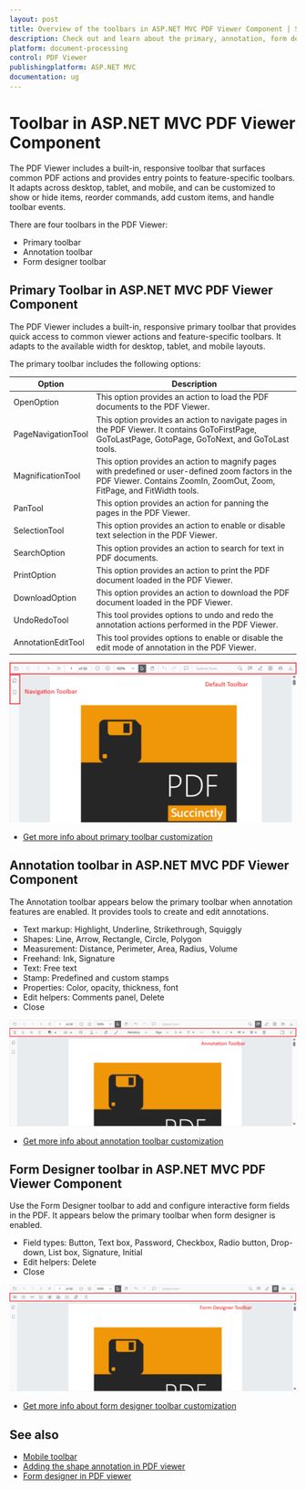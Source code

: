 ```yaml
---
layout: post
title: Overview of the toolbars in ASP.NET MVC PDF Viewer Component | Syncfusion
description: Check out and learn about the primary, annotation, form designer, and redaction toolbars in the Syncfusion ASP.NET MVC PDF Viewer component.
platform: document-processing
control: PDF Viewer
publishingplatform: ASP.NET MVC
documentation: ug
---
```


# Toolbar in ASP.NET MVC PDF Viewer Component

The PDF Viewer includes a built-in, responsive toolbar that surfaces common PDF actions and provides entry points to feature-specific toolbars. It adapts across desktop, tablet, and mobile, and can be customized to show or hide items, reorder commands, add custom items, and handle toolbar events.

There are four toolbars in the PDF Viewer:
* Primary toolbar
* Annotation toolbar
* Form designer toolbar

## Primary Toolbar in ASP.NET MVC PDF Viewer Component

The PDF Viewer includes a built-in, responsive primary toolbar that provides quick access to common viewer actions and feature-specific toolbars. It adapts to the available width for desktop, tablet, and mobile layouts.

The primary toolbar includes the following options:

| Option | Description |
|---|---|
| OpenOption | This option provides an action to load the PDF documents to the PDF Viewer.|
| PageNavigationTool | This option provides an action to navigate pages in the PDF Viewer. It contains GoToFirstPage, GoToLastPage, GotoPage, GoToNext, and GoToLast tools.|
| MagnificationTool | This option provides an action to magnify pages with predefined or user-defined zoom factors in the PDF Viewer. Contains ZoomIn, ZoomOut, Zoom, FitPage, and FitWidth tools.|
| PanTool | This option provides an action for panning the pages in the PDF Viewer.|
| SelectionTool | This option provides an action to enable or disable text selection in the PDF Viewer.|
| SearchOption | This option provides an action to search for text in PDF documents.|
| PrintOption | This option provides an action to print the PDF document loaded in the PDF Viewer.|
| DownloadOption | This option provides an action to download the PDF document loaded in the PDF Viewer.|
| UndoRedoTool | This tool provides options to undo and redo the annotation actions performed in the PDF Viewer.|
| AnnotationEditTool | This tool provides options to enable or disable the edit mode of annotation in the PDF Viewer.|

![ASP.NET MVC PDF Viewer primary toolbar with customized items](./images/pdfviewer-primary-toolbar.png)

* [Get more info about primary toolbar customization](./toolbar-customization/primary-toolbar-customization)

## Annotation toolbar in ASP.NET MVC PDF Viewer Component

The Annotation toolbar appears below the primary toolbar when annotation features are enabled. It provides tools to create and edit annotations.

* Text markup: Highlight, Underline, Strikethrough, Squiggly
* Shapes: Line, Arrow, Rectangle, Circle, Polygon
* Measurement: Distance, Perimeter, Area, Radius, Volume
* Freehand: Ink, Signature
* Text: Free text
* Stamp: Predefined and custom stamps
* Properties: Color, opacity, thickness, font
* Edit helpers: Comments panel, Delete
* Close

![ASP.NET MVC PDF Viewer annotation toolbar](./images/annotation-toolbar.png)

* [Get more info about annotation toolbar customization](./toolbar-customization/annotation-toolbar-customization)

## Form Designer toolbar in ASP.NET MVC PDF Viewer Component

Use the Form Designer toolbar to add and configure interactive form fields in the PDF. It appears below the primary toolbar when form designer is enabled.

* Field types: Button, Text box, Password, Checkbox, Radio button, Drop-down, List box, Signature, Initial
* Edit helpers: Delete
* Close

![ PDF Viewer form designer toolbar](./images/form-deigner-toolbar.png)

* [Get more info about form designer toolbar customization](./toolbar-customization/form-designer-toolbar-customization)

## See also

* [Mobile toolbar](./toolbar-customization/mobile-toolbar)
* [Adding the shape annotation in PDF viewer](./annotation/shape-annotation)
* [Form designer in PDF viewer](./form-designer/create-programmatically)
